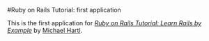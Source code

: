 #Ruby on Rails Tutorial: first application

This is the first application for [*Ruby on Rails Tutorial: Learn Rails by Example*](http://railstutorial.org)
by [Michael Hartl](http://michaelhartl.com/).
